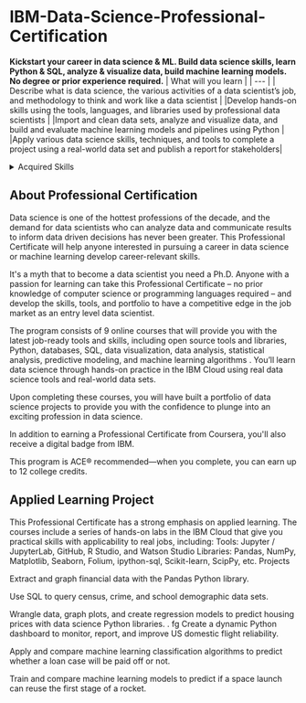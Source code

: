 # IBM-Data-Science-Professional-Certification
<b>Kickstart your career in data science & ML. Build data science skills, learn Python & SQL, analyze & visualize data, build machine learning models. No degree or prior experience required.</b>
| What will you learn |
| --- |
| Describe what is data science, the various activities of a data scientist’s job, and methodology to think and work like a data scientist  |
|Develop hands-on skills using the tools, languages, and libraries used by professional data scientists  |
|Import and clean data sets, analyze and visualize data, and build and evaluate machine learning models and pipelines using Python |
|Apply various data science skills, techniques, and tools to complete a project using a real-world data set and publish a report for stakeholders|
<details><summary>Acquired Skills</summary>
<p>
  
|Acquired Skills|
| --- |
|Data Science|Deep Learning|
|Machine Learning|Big Data|
|Data Mining|Github|
|Python Programming|Jupyter notebooks|
|Rstudio||Methodology|
|CRISP-DM||Data Analysis|
  
</p>
</details>

## About Professional Certification
Data science is one of the hottest professions of the decade, and the demand for data scientists who can analyze data and communicate results to inform data driven decisions has never been greater. This Professional Certificate will help anyone interested in pursuing a career in data science or machine learning develop career-relevant skills.

It's a myth that to become a data scientist you need a Ph.D. Anyone with a passion for learning can take this Professional Certificate – no prior knowledge of computer science or programming languages required – and develop the skills, tools, and portfolio to have a competitive edge in the job market as an entry level data scientist.

The program consists of 9 online courses that will provide you with the latest job-ready tools and skills, including open source tools and libraries, Python, databases, SQL, data visualization, data analysis, statistical analysis, predictive modeling, and machine learning algorithms . You’ll learn data science through hands-on practice in the IBM Cloud using real data science tools and real-world data sets.

Upon completing these courses, you will have built a portfolio of data science projects to provide you with the confidence to plunge into an exciting profession in data science.

In addition to earning a Professional Certificate from Coursera, you'll also receive a digital badge from IBM.

This program is ACE® recommended—when you complete, you can earn up to 12 college credits.

## Applied Learning Project
This Professional Certificate has a strong emphasis on applied learning. The courses include a series of hands-on labs in the IBM Cloud that give you practical skills with applicability to real jobs, including:
Tools: Jupyter / JupyterLab, GitHub, R Studio, and Watson Studio
Libraries: Pandas, NumPy, Matplotlib, Seaborn, Folium, ipython-sql, Scikit-learn, ScipPy, etc.
Projects

Extract and graph financial data with the Pandas Python library.

Use SQL to query census, crime, and school demographic data sets.

Wrangle data, graph plots, and create regression models to predict housing prices with data science Python libraries.
.    fg
Create a dynamic Python dashboard to monitor, report, and improve US domestic flight reliability.

Apply and compare machine learning classification algorithms to predict whether a loan case will be paid off or not.

Train and compare machine learning models to predict if a space launch can reuse the first stage of a rocket.
